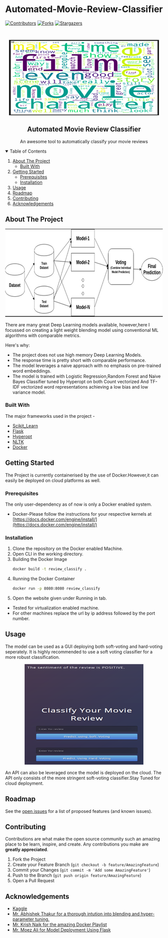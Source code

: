 # Automated-Movie-Review-Classifier
[![Contributors][contributors-shield]][contributors-url]
[![Forks][forks-shield]][forks-url]
[![Stargazers][stars-shield]][stars-url]

<!-- PROJECT LOGO -->
<br />
<p align="center">
    <img src="images/word_cloud.png" alt="Logo" width="480" height="240">
  </a>

  <h2 align="center">Automated Movie Review Classifier</h2>

  <p align="center">
    An awesome tool to automatically classify your movie reviews
    <br />
  </p>
</p>

<!-- TABLE OF CONTENTS -->
<details open="open">
  <summary>Table of Contents</summary>
  <ol>
    <li>
      <a href="#about-the-project">About The Project</a>
      <ul>
        <li><a href="#built-with">Built With</a></li>
      </ul>
    </li>
    <li>
      <a href="#getting-started">Getting Started</a>
      <ul>
        <li><a href="#prerequisites">Prerequisites</a></li>
        <li><a href="#installation">Installation</a></li>
      </ul>
    </li>
    <li><a href="#usage">Usage</a></li>
    <li><a href="#roadmap">Roadmap</a></li>
    <li><a href="#contributing">Contributing</a></li>
    <li><a href="#acknowledgements">Acknowledgements</a></li>
  </ol>
</details>



<!-- ABOUT THE PROJECT -->
## About The Project
<p align="center">
<img src="images/blending.png" alt="Logo" width="580" height="280">

There are many great Deep Learning models available, however,here I focussed on creating a light weight blending model using conventional ML algorithms with comparable metrics.

Here's why:
* The project does not use high memory Deep Learning Models.
* The response time is pretty short with comparable performance.
* The model leverages a naive approach with no emphasis on pre-trained word embeddings.
* The model is trained with Logistic Regression,Random Forest and Naive Bayes Classifier tuned by Hyperopt on both Count vectorized And TF-IDF vectorized word representations achieving a low bias and low variance model.

### Built With

The major frameworks used in the project -
* [Scikit_Learn](https://scikit-learn.org/stable/)
* [Flask](https://flask.palletsprojects.com/en/1.1.x/)
* [Hyperopt](https://hyperopt.github.io/hyperopt/)
* [NLTK](https://www.nltk.org/)
* [Docker](https://www.docker.com/)



<!-- GETTING STARTED -->
## Getting Started

The Project is currently containerised by the use of Docker.However,it can easily be deployed on cloud platforms as well.

### Prerequisites

The only user-dependency as of now is only a Docker enabled system.
* Docker-Please follow the instructions for your respective kernels at [https://docs.docker.com/engine/install/](https://docs.docker.com/engine/install/)

### Installation

1. Clone the repository on the Docker enabled Machine.
2. Open CLI in the working directory.
3. Building the Docker Image 
   ```sh
   docker build -t review_classify .
   ```
4. Running the Docker Container
   ```sh
   docker run -p 8080:8080 review_classify
   ```
5. Open the website given under Running in tab.
* Tested for virtualization enabled machine.
* For other machines replace the url by ip address followed by the port number.



<!-- USAGE EXAMPLES -->
## Usage

The model can be used as a GUI deploying both soft-voting and hard-voting seperately. It is highly recommended to use a soft voting classifier for a more robust classification.
<p align="center">
 <img src="images/app.png" alt="Logo" width="380" height="320">

An API can also be leveraged once the model is deployed on the cloud.
The API only consists of the more stringent soft-voting classifier.Stay Tuned for cloud deployment. 

<!-- ROADMAP -->
## Roadmap

See the [open issues](https://github.com/othneildrew/Best-README-Template/issues) for a list of proposed features (and known issues).



<!-- CONTRIBUTING -->
## Contributing

Contributions are what make the open source community such an amazing place to be learn, inspire, and create. Any contributions you make are **greatly appreciated**.

1. Fork the Project
2. Create your Feature Branch (`git checkout -b feature/AmazingFeature`)
3. Commit your Changes (`git commit -m 'Add some AmazingFeature'`)
4. Push to the Branch (`git push origin feature/AmazingFeature`)
5. Open a Pull Request

<!-- ACKNOWLEDGEMENTS -->
## Acknowledgements
* [Kaggle](https://www.kaggle.com/c/word2vec-nlp-tutorial/data)
* [Mr. Abhishek Thakur for a thorough intution into blending and hyper-parameter tuning.](https://www.youtube.com/watch?v=TuIgtitqJho&t=2511s)
* [Mr. Krish Naik for the amazing Docker Playlist](https://www.youtube.com/playlist?list=PLZoTAELRMXVNKtpy0U_Mx9N26w8n0hIbs)
* [Mr. Moez Ali for Model Deployment Using Flask ](https://moez-62905.medium.com/)






<!-- MARKDOWN LINKS & IMAGES -->
<!-- https://www.markdownguide.org/basic-syntax/#reference-style-links -->
[contributors-shield]: https://img.shields.io/github/contributors/othneildrew/Best-README-Template.svg?style=for-the-badge
[contributors-url]: https://github.com/othneildrew/Best-README-Template/graphs/contributors
[forks-shield]: https://img.shields.io/github/forks/othneildrew/Best-README-Template.svg?style=for-the-badge
[forks-url]: https://github.com/othneildrew/Best-README-Template/network/members
[stars-shield]: https://img.shields.io/github/stars/othneildrew/Best-README-Template.svg?style=for-the-badge
[stars-url]: https://github.com/othneildrew/Best-README-Template/stargazers
[issues-shield]: https://img.shields.io/github/issues/othneildrew/Best-README-Template.svg?style=for-the-badge
[issues-url]: https://github.com/othneildrew/Best-README-Template/issues
[license-shield]: https://img.shields.io/github/license/othneildrew/Best-README-Template.svg?style=for-the-badge
[license-url]: https://github.com/othneildrew/Best-README-Template/blob/master/LICENSE.txt
[linkedin-shield]: https://img.shields.io/badge/-LinkedIn-black.svg?style=for-the-badge&logo=linkedin&colorB=555
[linkedin-url]: https://linkedin.com/in/othneildrew
[product-screenshot]: images/screenshot.png
